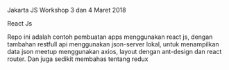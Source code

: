 Jakarta JS Workshop 3 dan 4 Maret 2018

React Js

Repo ini adalah contoh pembuatan apps menggunakan react js, dengan tambahan restfull api menggunakan json-server lokal, 
untuk menampilkan data json meetup menggunakan axios, layout dengan ant-design dan react router. Dan juga sedikit membahas tentang redux
